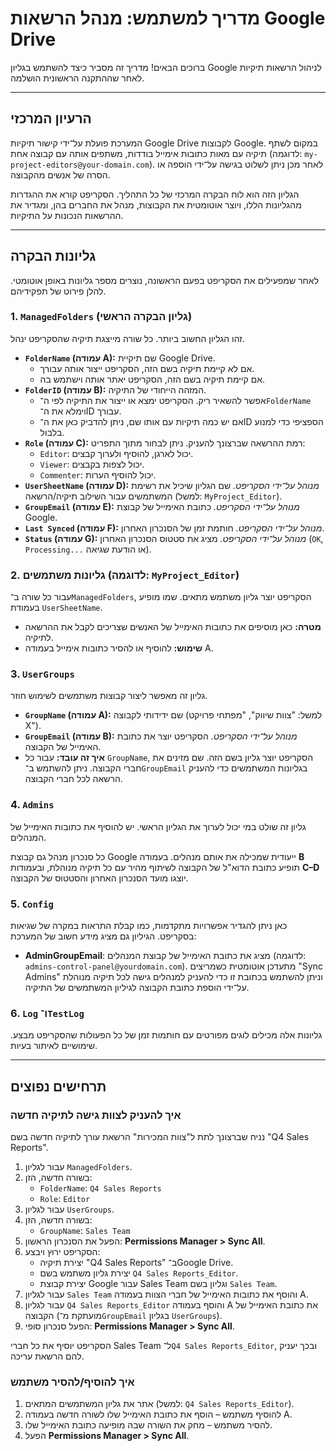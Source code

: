 # מדריך למשתמש: מנהל הרשאות Google Drive

ברוכים הבאים! מדריך זה מסביר כיצד להשתמש בגליון Google לניהול הרשאות תיקיות לאחר שההתקנה הראשונית הושלמה.

---

## הרעיון המרכזי

המערכת פועלת על־ידי קישור תיקיות Google Drive לקבוצות Google. במקום לשתף תיקיה עם מאות כתובות אימייל בודדות, משתפים אותה עם קבוצה אחת (לדוגמה: `my-project-editors@your-domain.com`). לאחר מכן ניתן לשלוט בגישה על־ידי הוספה או הסרה של אנשים מהקבוצה.

הגליון הזה הוא לוח הבקרה המרכזי של כל התהליך. הסקריפט קורא את ההגדרות מהגליונות הללו, ויוצר אוטומטית את הקבוצות, מנהל את החברים בהן, ומגדיר את ההרשאות הנכונות על התיקיות.

---

## גליונות הבקרה

לאחר שמפעילים את הסקריפט בפעם הראשונה, נוצרים מספר גליונות באופן אוטומטי. להלן פירוט של תפקידיהם.

### 1. `ManagedFolders` (גליון הבקרה הראשי)

זהו הגליון החשוב ביותר. כל שורה מייצגת תיקיה שהסקריפט ינהל.

* **`FolderName` (עמודה A):** שם תיקיית Google Drive. 
  * אם לא קיימת תיקיה בשם הזה, הסקריפט ייצור אותה עבורך.
  * אם קיימת תיקיה בשם הזה, הסקריפט יאתר אותה וישתמש בה.
* **`FolderID` (עמודה B):** המזהה הייחודי של התיקיה. 
  * אפשר להשאיר ריק. הסקריפט ימצא או ייצור את התיקיה לפי ה־`FolderName` וימלא את ה־ID עבורך.
  * אם יש כמה תיקיות עם אותו שם, ניתן להדביק כאן את ה־ID הספציפי כדי למנוע בלבול.
* **`Role` (עמודה C):** רמת ההרשאה שברצונך להעניק. ניתן לבחור מתוך התפריט:
  * `Editor`: יכול לארגן, להוסיף ולערוך קבצים.
  * `Viewer`: יכול לצפות בקבצים.
  * `Commenter`: יכול להוסיף הערות.
* **`UserSheetName` (עמודה D):** *מנוהל על־ידי הסקריפט.* שם הגליון שיכיל את רשימת המשתמשים עבור השילוב תיקיה/הרשאה (למשל: `MyProject_Editor`).
* **`GroupEmail` (עמודה E):** *מנוהל על־ידי הסקריפט.* כתובת האימייל של קבוצת Google.
* **`Last Synced` (עמודה F):** *מנוהל על־ידי הסקריפט.* חותמת זמן של הסנכרון האחרון.
* **`Status` (עמודה G):** *מנוהל על־ידי הסקריפט.* מציג את סטטוס הסנכרון האחרון (`OK`, `Processing...` או הודעת שגיאה).

### 2. גליונות משתמשים (לדוגמה: `MyProject_Editor`)

עבור כל שורה ב־`ManagedFolders`, הסקריפט יוצר גליון משתמש מתאים. שמו מופיע בעמודת `UserSheetName`.

* **מטרה:** כאן מוסיפים את כתובות האימייל של האנשים שצריכים לקבל את ההרשאה לתיקיה.
* **שימוש:** להוסיף או להסיר כתובות אימייל בעמודה A.

### 3. `UserGroups`

גליון זה מאפשר ליצור קבוצות משתמשים לשימוש חוזר.

* **`GroupName` (עמודה A):** שם ידידותי לקבוצה (למשל: "צוות שיווק", "מפתחי פרויקט X").
* **`GroupEmail` (עמודה B):** *מנוהל על־ידי הסקריפט.* הסקריפט יוצר את כתובת האימייל של הקבוצה.
* **איך זה עובד:** עבור כל `GroupName`, הסקריפט יוצר גליון בשם הזה. שם מזינים את חברי הקבוצה. ניתן להשתמש ב־`GroupEmail` בגליונות המשתמשים כדי להעניק הרשאה לכל חברי הקבוצה.

### 4. `Admins`

גליון זה שולט במי יכול לערוך את הגליון הראשי. יש להוסיף את כתובות האימייל של המנהלים.

כל סנכרון מנהל גם קבוצת Google ייעודית שמכילה את אותם מנהלים. בעמודה **B** תופיע כתובת הדוא"ל של הקבוצה לשיתוף מהיר עם כל תיקיה מנוהלת, ובעמודות **C–D** יוצגו מועד הסנכרון האחרון והסטטוס של הקבוצה.

### 5. `Config`

כאן ניתן להגדיר אפשרויות מתקדמות, כמו קבלת התראות במקרה של שגיאות בסקריפט. הגיליון גם מציג מידע חשוב של המערכת:

- **AdminGroupEmail**: מציג את כתובת האימייל של קבוצת המנהלים (לדוגמה: `admins-control-panel@yourdomain.com`). מתעדכן אוטומטית כשמריצים "Sync Admins" וניתן להשתמש בכתובת זו כדי להעניק למנהלים גישה לכל תיקיה מנוהלת על־ידי הוספת כתובת הקבוצה לגיליון המשתמשים של התיקיה.

### 6. `Log` ו־`TestLog`

גליונות אלה מכילים לוגים מפורטים עם חותמות זמן של כל הפעולות שהסקריפט מבצע. שימושיים לאיתור בעיות.

---

## תרחישים נפוצים

### איך להעניק לצוות גישה לתיקיה חדשה

נניח שברצונך לתת ל"צוות המכירות" הרשאת עורך לתיקיה חדשה בשם "Q4 Sales Reports".

1. עבור לגליון `ManagedFolders`.
2. בשורה חדשה, הזן:
   * `FolderName`: `Q4 Sales Reports`
   * `Role`: `Editor`
3. עבור לגליון `UserGroups`.
4. בשורה חדשה, הזן:
   * `GroupName`: `Sales Team`
5. הפעל את הסנכרון הראשון: **Permissions Manager > Sync All**.
6. הסקריפט ירוץ ויבצע:
   * יצירת תיקיה "Q4 Sales Reports" ב־Google Drive.
   * יצירת גליון משתמש בשם `Q4 Sales Reports_Editor`.
   * יצירת קבוצת Google עבור Sales Team וגליון בשם `Sales Team`.
7. עבור לגליון `Sales Team` והוסף את כתובות האימייל של חברי הצוות בעמודה A.
8. עבור לגליון `Q4 Sales Reports_Editor` והוסף בעמודה A את כתובת האימייל של הקבוצה (מועתקת מ־`GroupEmail` בגליון `UserGroups`).
9. הפעל סנכרון סופי: **Permissions Manager > Sync All**.

הסקריפט יוסיף את כל חברי Sales Team ל־`Q4 Sales Reports_Editor`, ובכך יעניק להם הרשאת עריכה.

### איך להוסיף/להסיר משתמש

1. אתר את גליון המשתמשים המתאים (למשל: `Q4 Sales Reports_Editor`).
2. להוסיף משתמש – הוסף את כתובת האימייל שלו לשורה חדשה בעמודה A.
3. להסיר משתמש – מחק את השורה שבה מופיעה כתובת האימייל שלו.
4. הפעל **Permissions Manager > Sync All**.
